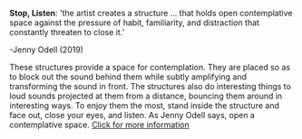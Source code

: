 ---
---
**Stop, Listen**: 'the artist creates a structure ... that holds open contemplative space against the pressure of habit, familiarity, and distraction that constantly threaten to close it.ʼ

-Jenny Odell (2019)

These structures provide a space for contemplation. They are placed so as to block out the sound behind them while subtly amplifying and transforming the sound in front. The structures also do interesting things to loud sounds projected at them from a distance, bouncing them around in interesting ways. To enjoy them the most, stand inside the structure and face out, close your eyes, and listen. As Jenny Odell says, open a contemplative space. [Click for more information](https://stoplisten.space)

